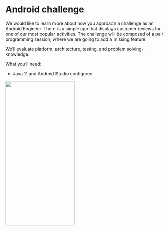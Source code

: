 # Android challenge
We would like to learn more about how you approach a challenge as an Android Engineer.
There is a simple app that displays customer reviews for one of our most popular activities. 
The challenge will be composed of a pair programming session, where we are going to add a missing feature.


We’ll evaluate platform, architecture, testing, and problem solving-knowledge.

What you’ll need:
- Java 11 and Android Studio configured

<img src="https://user-images.githubusercontent.com/52042213/190025860-a45fdde5-bb47-4c2a-a7b3-e016226c4a34.png" width="220" height="460" />
